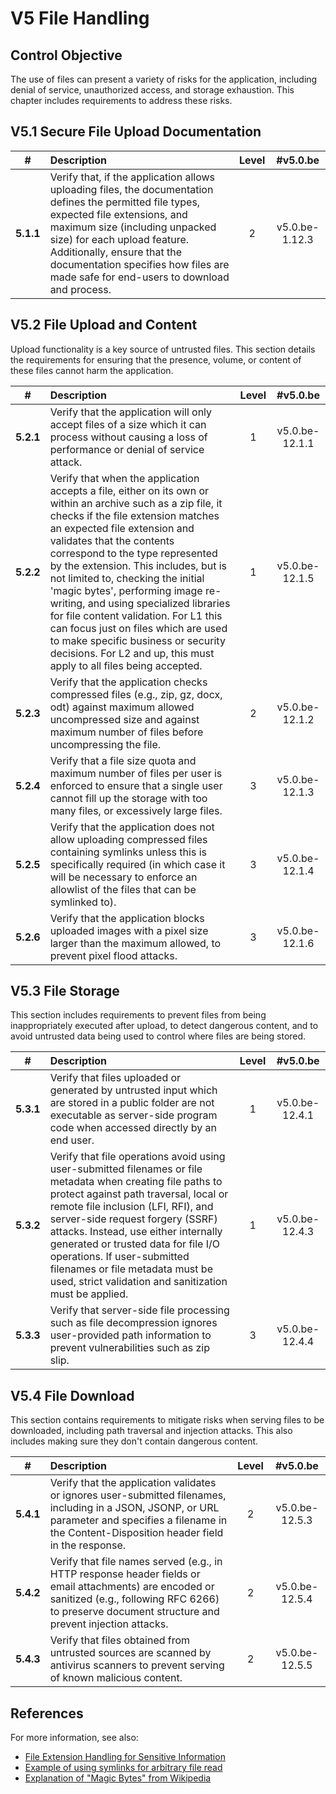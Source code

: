 # V5 File Handling

## Control Objective

The use of files can present a variety of risks for the application, including denial of service, unauthorized access, and storage exhaustion. This chapter includes requirements to address these risks.

## V5.1 Secure File Upload Documentation

| # | Description | Level | #v5.0.be |
| :---: | :--- | :---: | :---: |
| **5.1.1** | Verify that, if the application allows uploading files, the documentation defines the permitted file types, expected file extensions, and maximum size (including unpacked size) for each upload feature. Additionally, ensure that the documentation specifies how files are made safe for end-users to download and process. | 2 | v5.0.be-1.12.3 |

## V5.2 File Upload and Content

Upload functionality is a key source of untrusted files. This section details the requirements for ensuring that the presence, volume, or content of these files cannot harm the application.

| # | Description | Level | #v5.0.be |
| :---: | :--- | :---: | :---: |
| **5.2.1** | Verify that the application will only accept files of a size which it can process without causing a loss of performance or denial of service attack. | 1 | v5.0.be-12.1.1 |
| **5.2.2** | Verify that when the application accepts a file, either on its own or within an archive such as a zip file, it checks if the file extension matches an expected file extension and validates that the contents correspond to the type represented by the extension. This includes, but is not limited to, checking the initial 'magic bytes', performing image re-writing, and using specialized libraries for file content validation. For L1 this can focus just on files which are used to make specific business or security decisions. For L2 and up, this must apply to all files being accepted. | 1 | v5.0.be-12.1.5 |
| **5.2.3** | Verify that the application checks compressed files (e.g., zip, gz, docx, odt) against maximum allowed uncompressed size and against maximum number of files before uncompressing the file. | 2 | v5.0.be-12.1.2 |
| **5.2.4** | Verify that a file size quota and maximum number of files per user is enforced to ensure that a single user cannot fill up the storage with too many files, or excessively large files. | 3 | v5.0.be-12.1.3 |
| **5.2.5** | Verify that the application does not allow uploading compressed files containing symlinks unless this is specifically required (in which case it will be necessary to enforce an allowlist of the files that can be symlinked to). | 3 | v5.0.be-12.1.4 |
| **5.2.6** | Verify that the application blocks uploaded images with a pixel size larger than the maximum allowed, to prevent pixel flood attacks. | 3 | v5.0.be-12.1.6 |

## V5.3 File Storage

This section includes requirements to prevent files from being inappropriately executed after upload, to detect dangerous content, and to avoid untrusted data being used to control where files are being stored.

| # | Description | Level | #v5.0.be |
| :---: | :--- | :---: | :---: |
| **5.3.1** | Verify that files uploaded or generated by untrusted input which are stored in a public folder are not executable as server-side program code when accessed directly by an end user. | 1 | v5.0.be-12.4.1 |
| **5.3.2** | Verify that file operations avoid using user-submitted filenames or file metadata when creating file paths to protect against path traversal, local or remote file inclusion (LFI, RFI), and server-side request forgery (SSRF) attacks. Instead, use either internally generated or trusted data for file I/O operations. If user-submitted filenames or file metadata must be used, strict validation and sanitization must be applied. | 1 | v5.0.be-12.4.3 |
| **5.3.3** | Verify that server-side file processing such as file decompression ignores user-provided path information to prevent vulnerabilities such as zip slip. | 3 | v5.0.be-12.4.4 |

## V5.4 File Download

This section contains requirements to mitigate risks when serving files to be downloaded, including path traversal and injection attacks. This also includes making sure they don't contain dangerous content.

| # | Description | Level | #v5.0.be |
| :---: | :--- | :---: | :---: |
| **5.4.1** | Verify that the application validates or ignores user-submitted filenames, including in a JSON, JSONP, or URL parameter and specifies a filename in the Content-Disposition header field in the response. | 2 | v5.0.be-12.5.3 |
| **5.4.2** | Verify that file names served (e.g., in HTTP response header fields or email attachments) are encoded or sanitized (e.g., following RFC 6266) to preserve document structure and prevent injection attacks. | 2 | v5.0.be-12.5.4 |
| **5.4.3** | Verify that files obtained from untrusted sources are scanned by antivirus scanners to prevent serving of known malicious content. | 2 | v5.0.be-12.5.5 |

## References

For more information, see also:

* [File Extension Handling for Sensitive Information](https://owasp.org/www-community/vulnerabilities/Unrestricted_File_Upload)
* [Example of using symlinks for arbitrary file read](https://hackerone.com/reports/1439593)
* [Explanation of "Magic Bytes" from Wikipedia](https://en.wikipedia.org/wiki/List_of_file_signatures)
